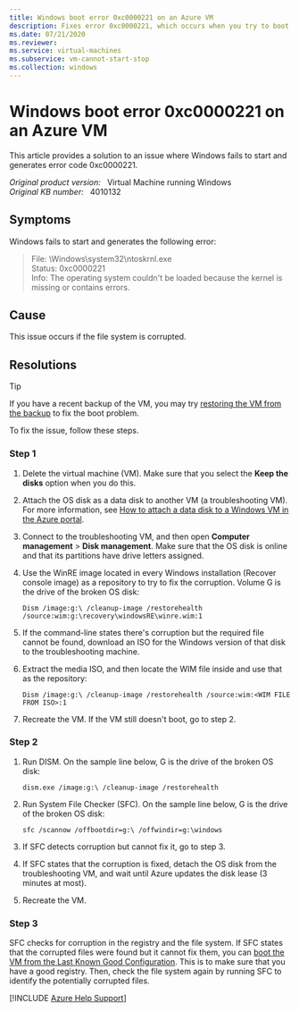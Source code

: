 ```yaml
---
title: Windows boot error 0xc0000221 on an Azure VM
description: Fixes error 0xc0000221, which occurs when you try to boot an Azure virtual machine (VM).
ms.date: 07/21/2020
ms.reviewer: 
ms.service: virtual-machines
ms.subservice: vm-cannot-start-stop
ms.collection: windows
---
```

# Windows boot error 0xc0000221 on an Azure VM

This article provides a solution to an issue where Windows fails to start and generates error code 0xc0000221.

_Original product version:_ &nbsp; Virtual Machine running Windows  
_Original KB number:_ &nbsp; 4010132

## Symptoms

Windows fails to start and generates the following error:

> File: \Windows\system32\ntoskrnl.exe  
Status: 0xc0000221  
Info: The operating system couldn't be loaded because the kernel is missing or contains errors.

## Cause

This issue occurs if the file system is corrupted.

## Resolutions

> [!TIP]
> If you have a recent backup of the VM, you may try [restoring the VM from the backup](/azure/backup/backup-azure-arm-restore-vms) to fix the boot problem.

To fix the issue, follow these steps.

### Step 1

1. Delete the virtual machine (VM). Make sure that you select the **Keep the disks** option when you do this.
2. Attach the OS disk as a data disk to another VM (a troubleshooting VM). For more information, see [How to attach a data disk to a Windows VM in the Azure portal](/azure/virtual-machines/windows/attach-managed-disk-portal).
3. Connect to the troubleshooting VM, and then open **Computer management** > **Disk management**. Make sure that the OS disk is online and that its partitions have drive letters assigned.
4. Use the WinRE image located in every Windows installation (Recover console image) as a repository to try to fix the corruption. Volume G is the drive of the broken OS disk:

    ```console
    Dism /image:g:\ /cleanup-image /restorehealth /source:wim:g:\recovery\windowsRE\winre.wim:1
    ```

5. If the command-line states there's corruption but the required file cannot be found, download an ISO for the Windows version of that disk to the troubleshooting machine.
6. Extract the media ISO, and then locate the WIM file inside and use that as the repository:

    ```console
    Dism /image:g:\ /cleanup-image /restorehealth /source:wim:<WIM FILE FROM ISO>:1
    ```

7. Recreate the VM.
If the VM still doesn't boot, go to step 2.

### Step 2

1. Run DISM. On the sample line below, G is the drive of the broken OS disk:

    ```console
    dism.exe /image:g:\ /cleanup-image /restorehealth
    ```

2. Run System File Checker (SFC). On the sample line below, G is the drive of the broken OS disk:

    ```console
    sfc /scannow /offbootdir=g:\ /offwindir=g:\windows​​
    ```

3. If SFC detects corruption but cannot fix it, go to step 3.
4. If SFC states that the corruption is fixed, detach the OS disk from the troubleshooting VM, and wait until Azure updates the disk lease (3 minutes at most).
5. Recreate the VM.

### Step 3

SFC checks for corruption in the registry and the file system. If SFC states that the corrupted files were found but it cannot fix them, you can [boot the VM from the Last Known Good Configuration](start-vm-last-known-good.md). This is to make sure that you have a good registry. Then, check the file system again by running SFC to identify the potentially corrupted files.

[!INCLUDE [Azure Help Support](../../../includes/azure-help-support.md)]
